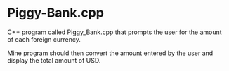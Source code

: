 # Piggy-Bank.cpp

 C++ program called Piggy_Bank.cpp that prompts the user for the amount of each foreign currency. 
 
 Mine program should then convert the amount entered by the user and display the total amount of USD. 
